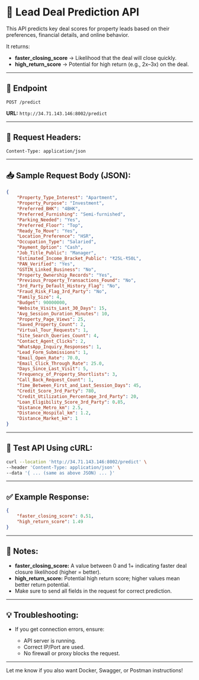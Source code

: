 
# 🏡 Lead Deal Prediction API

This API predicts key deal scores for property leads based on their preferences, financial details, and online behavior.

It returns:

* **faster\_closing\_score** → Likelihood that the deal will close quickly.
* **high\_return\_score** → Potential for high return (e.g., 2x–3x) on the deal.

---

## 📍 Endpoint

```
POST /predict
```

**URL:**
`http://34.71.143.146:8002/predict`

---

## 📄 Request Headers:

```http
Content-Type: application/json
```

---

## 📥 Sample Request Body (JSON):

```json
{
    "Property_Type_Interest": "Apartment",
    "Property_Purpose": "Investment",
    "Preferred_BHK": "4BHK",
    "Preferred_Furnishing": "Semi-furnished",
    "Parking_Needed": "Yes",
    "Preferred_Floor": "Top",
    "Ready_To_Move": "Yes",
    "Location_Preference": "HSR",
    "Occupation_Type": "Salaried",
    "Payment_Option": "Cash",
    "Job_Title_Public": "Manager",
    "Estimated_Income_Bracket_Public": "₹25L-₹50L",
    "PAN_Verified": "Yes",
    "GSTIN_Linked_Business": "No",
    "Property_Ownership_Records": "Yes",
    "Previous_Property_Transactions_Found": "No",
    "3rd_Party_Default_History_Flag": "No",
    "Fraud_Risk_Flag_3rd_Party": "No",
    "Family_Size": 4,
    "Budget": 90000000,
    "Website_Visits_Last_30_Days": 15,
    "Avg_Session_Duration_Minutes": 10,
    "Property_Page_Views": 25,
    "Saved_Property_Count": 2,
    "Virtual_Tour_Requests": 1,
    "Site_Search_Queries_Count": 4,
    "Contact_Agent_Clicks": 2,
    "WhatsApp_Inquiry_Responses": 1,
    "Lead_Form_Submissions": 1,
    "Email_Open_Rate": 70.0,
    "Email_Click_Through_Rate": 25.0,
    "Days_Since_Last_Visit": 5,
    "Frequency_of_Property_Shortlists": 3,
    "Call_Back_Request_Count": 1,
    "Time_Between_First_and_Last_Session_Days": 45,
    "Credit_Score_3rd_Party": 780,
    "Credit_Utilization_Percentage_3rd_Party": 20,
    "Loan_Eligibility_Score_3rd_Party": 0.85,
    "Distance_Metro_km": 2.5,
    "Distance_Hospital_km": 1.2,
    "Distance_Market_km": 1
}
```

---

## 🚀 Test API Using cURL:

```bash
curl --location 'http://34.71.143.146:8002/predict' \
--header 'Content-Type: application/json' \
--data '{ ... (same as above JSON) ... }'
```

---

## ✅ Example Response:

```json
{
    "faster_closing_score": 0.51,
    "high_return_score": 1.49
}
```

---

## 📝 Notes:

* **faster\_closing\_score:** A value between 0 and 1+ indicating faster deal closure likelihood (higher = better).
* **high\_return\_score:** Potential high return score; higher values mean better return potential.
* Make sure to send all fields in the request for correct prediction.

---

## 💡 Troubleshooting:

* If you get connection errors, ensure:

  * API server is running.
  * Correct IP/Port are used.
  * No firewall or proxy blocks the request.

---

Let me know if you also want Docker, Swagger, or Postman instructions!
